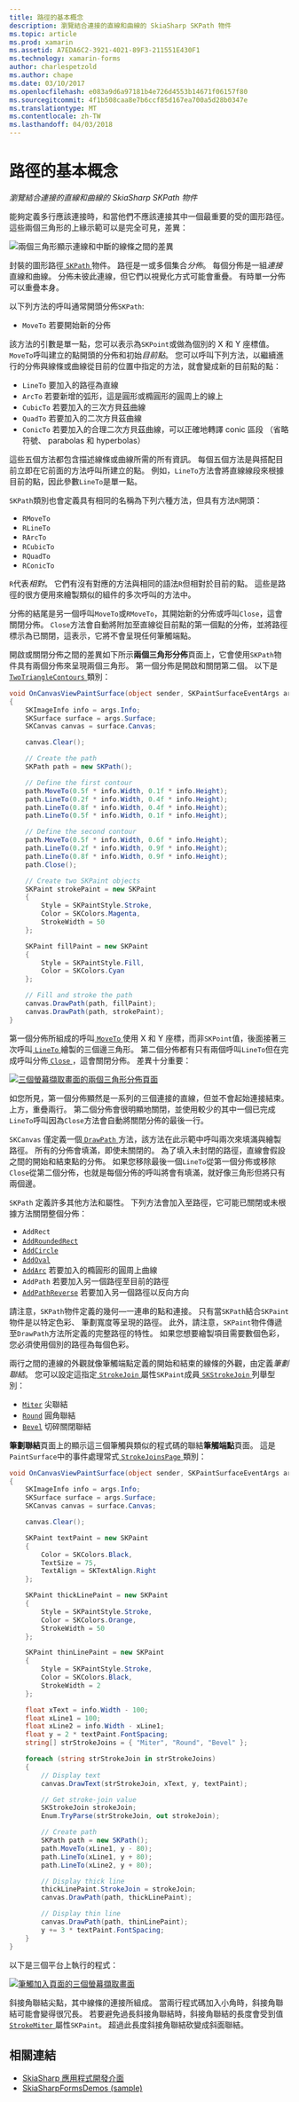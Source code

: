 ```yaml
---
title: 路徑的基本概念
description: 瀏覽結合連接的直線和曲線的 SkiaSharp SKPath 物件
ms.topic: article
ms.prod: xamarin
ms.assetid: A7EDA6C2-3921-4021-89F3-211551E430F1
ms.technology: xamarin-forms
author: charlespetzold
ms.author: chape
ms.date: 03/10/2017
ms.openlocfilehash: e083a9d6a97181b4e726d4553b14671f06157f80
ms.sourcegitcommit: 4f1b508caa8e7b6ccf85d167ea700a5d28b0347e
ms.translationtype: MT
ms.contentlocale: zh-TW
ms.lasthandoff: 04/03/2018
---
```

# <a name="path-basics"></a>路徑的基本概念

_瀏覽結合連接的直線和曲線的 SkiaSharp SKPath 物件_

能夠定義多行應該連接時，和當他們不應該連接其中一個最重要的受的圖形路徑。 這些兩個三角形的上緣示範可以是完全可見，差異：

![](paths-images/connectedlinesexample.png "兩個三角形顯示連線和中斷的線條之間的差異")

封裝的圖形路徑[ `SKPath` ](https://developer.xamarin.com/api/type/SkiaSharp.SKPath/)物件。 路徑是一或多個集合*分佈*。 每個分佈是一組*連接*直線和曲線。 分佈未彼此連線，但它們以視覺化方式可能會重疊。 有時單一分佈可以重疊本身。

以下列方法的呼叫通常開頭分佈`SKPath`:

- `MoveTo` 若要開始新的分佈

該方法的引數是單一點，您可以表示為`SKPoint`或做為個別的 X 和 Y 座標值。 `MoveTo`呼叫建立的點開頭的分佈和初始*目前點*。 您可以呼叫下列方法，以繼續進行的分佈與線條或曲線從目前的位置中指定的方法，就會變成新的目前點的點：

- `LineTo` 要加入的路徑為直線
- `ArcTo` 若要新增的弧形，這是圓形或橢圓形的圓周上的線上
- `CubicTo` 若要加入的三次方貝茲曲線
- `QuadTo` 若要加入的二次方貝茲曲線
- `ConicTo` 若要加入的合理二次方貝茲曲線，可以正確地轉譯 conic 區段 （省略符號、 parabolas 和 hyperbolas）

這些五個方法都包含描述線條或曲線所需的所有資訊。 每個五個方法是與搭配目前立即在它前面的方法呼叫所建立的點。 例如，`LineTo`方法會將直線線段來根據目前的點，因此參數`LineTo`是單一點。

`SKPath`類別也會定義具有相同的名稱為下列六種方法，但具有方法`R`開頭：

- `RMoveTo`
- `RLineTo`
- `RArcTo`
- `RCubicTo`
- `RQuadTo`
- `RConicTo`

`R`代表*相對*。 它們有沒有對應的方法與相同的語法`R`但相對於目前的點。 這些是路徑的很方便用來繪製類似的組件的多次呼叫的方法中。

分佈的結尾是另一個呼叫`MoveTo`或`RMoveTo`，其開始新的分佈或呼叫`Close`，這會關閉分佈。 `Close`方法會自動將附加至直線從目前點的第一個點的分佈，並將路徑標示為已關閉，這表示，它將不會呈現任何筆觸端點。

開啟或關閉分佈之間的差異如下所示**兩個三角形分佈**頁面上，它會使用`SKPath`物件具有兩個分佈來呈現兩個三角形。 第一個分佈是開啟和關閉第二個。 以下是[ `TwoTriangleContours` ](https://github.com/xamarin/xamarin-forms-samples/blob/master/SkiaSharpForms/SkiaSharpFormsDemos/SkiaSharpFormsDemos/SkiaSharpFormsDemos/LinesAndPaths/TwoTriangleContoursPage.cs)類別：

```csharp
void OnCanvasViewPaintSurface(object sender, SKPaintSurfaceEventArgs args)
{
    SKImageInfo info = args.Info;
    SKSurface surface = args.Surface;
    SKCanvas canvas = surface.Canvas;

    canvas.Clear();

    // Create the path
    SKPath path = new SKPath();

    // Define the first contour
    path.MoveTo(0.5f * info.Width, 0.1f * info.Height);
    path.LineTo(0.2f * info.Width, 0.4f * info.Height);
    path.LineTo(0.8f * info.Width, 0.4f * info.Height);
    path.LineTo(0.5f * info.Width, 0.1f * info.Height);

    // Define the second contour
    path.MoveTo(0.5f * info.Width, 0.6f * info.Height);
    path.LineTo(0.2f * info.Width, 0.9f * info.Height);
    path.LineTo(0.8f * info.Width, 0.9f * info.Height);
    path.Close();

    // Create two SKPaint objects
    SKPaint strokePaint = new SKPaint
    {
        Style = SKPaintStyle.Stroke,
        Color = SKColors.Magenta,
        StrokeWidth = 50
    };

    SKPaint fillPaint = new SKPaint
    {
        Style = SKPaintStyle.Fill,
        Color = SKColors.Cyan
    };

    // Fill and stroke the path
    canvas.DrawPath(path, fillPaint);
    canvas.DrawPath(path, strokePaint);
}
```

第一個分佈所組成的呼叫[ `MoveTo` ](https://developer.xamarin.com/api/member/SkiaSharp.SKPath.MoveTo/p/System.Single/System.Single/)使用 X 和 Y 座標，而非`SKPoint`值，後面接著三次呼叫[ `LineTo` ](https://developer.xamarin.com/api/member/SkiaSharp.SKPath.LineTo/p/System.Single/System.Single/)繪製的三個邊三角形。 第二個分佈都有只有兩個呼叫`LineTo`但在完成呼叫分佈[ `Close` ](https://developer.xamarin.com/api/member/SkiaSharp.SKPath.Close()/)，這會關閉分佈。 差異十分重要：

[![](paths-images/twotrianglecontours-small.png "三個螢幕擷取畫面的兩個三角形分佈頁面")](paths-images/twotrianglecontours-large.png#lightbox "的兩個三角形分佈頁面的三個螢幕擷取畫面")

如您所見，第一個分佈顯然是一系列的三個連接的直線，但並不會起始連接結束。 上方，重疊兩行。 第二個分佈會很明顯地關閉，並使用較少的其中一個已完成`LineTo`呼叫因為`Close`方法會自動將關閉分佈的最後一行。

`SKCanvas` 僅定義一個[ `DrawPath` ](https://developer.xamarin.com/api/member/SkiaSharp.SKCanvas.DrawPath/p/SkiaSharp.SKPath/SkiaSharp.SKPaint/)方法，該方法在此示範中呼叫兩次來填滿與繪製路徑。 所有的分佈會填滿，即使未關閉的。 為了填入未封閉的路徑，直線會假設之間的開始和結束點的分佈。 如果您移除最後一個`LineTo`從第一個分佈或移除`Close`從第二個分佈，也就是每個分佈的呼叫將會有填滿，就好像三角形但將只有兩個邊。

`SKPath` 定義許多其他方法和屬性。 下列方法會加入至路徑，它可能已關閉或未根據方法關閉整個分佈：

- `AddRect`
- [`AddRoundedRect`](https://developer.xamarin.com/api/member/SkiaSharp.SKPath.AddRoundedRect/p/SkiaSharp.SKRect/System.Single/System.Single/SkiaSharp.SKPathDirection/)
- [`AddCircle`](https://developer.xamarin.com/api/member/SkiaSharp.SKPath.AddCircle/p/System.Single/System.Single/System.Single/SkiaSharp.SKPathDirection/)
- [`AddOval`](https://developer.xamarin.com/api/member/SkiaSharp.SKPath.AddOval/p/SkiaSharp.SKRect/SkiaSharp.SKPathDirection/)
- [`AddArc`](https://developer.xamarin.com/api/member/SkiaSharp.SKPath.AddArc/p/SkiaSharp.SKRect/System.Single/System.Single/) 若要加入的橢圓形的圓周上曲線
- `AddPath` 若要加入另一個路徑至目前的路徑
- [`AddPathReverse`](https://developer.xamarin.com/api/member/SkiaSharp.SKPath.AddPathReverse/p/SkiaSharp.SKPath/) 若要加入另一個路徑以反向方向

請注意，`SKPath`物件定義的幾何&mdash;一連串的點和連接。 只有當`SKPath`結合`SKPaint`物件是以特定色彩、 筆劃寬度等呈現的路徑。 此外，請注意，`SKPaint`物件傳遞至`DrawPath`方法所定義的完整路徑的特性。 如果您想要繪製項目需要數個色彩，您必須使用個別的路徑為每個色彩。

兩行之間的連線的外觀就像筆觸端點定義的開始和結束的線條的外觀，由定義*筆劃聯結*。 您可以設定這指定[ `StrokeJoin` ](https://developer.xamarin.com/api/property/SkiaSharp.SKPaint.StrokeJoin/)屬性`SKPaint`成員[ `SKStrokeJoin` ](https://developer.xamarin.com/api/type/SkiaSharp.SKStrokeJoin/)列舉型別：

- [`Miter`](https://developer.xamarin.com/api/field/SkiaSharp.SKStrokeJoin.Miter/) 尖聯結
- [`Round`](https://developer.xamarin.com/api/field/SkiaSharp.SKStrokeJoin.Round/) 圓角聯結
- [`Bevel`](https://developer.xamarin.com/api/field/SkiaSharp.SKStrokeJoin.Bevel/) 切碎關閉聯結

**筆劃聯結**頁面上的顯示這三個筆觸與類似的程式碼的聯結**筆觸端點**頁面。 這是`PaintSurface`中的事件處理常式[ `StrokeJoinsPage` ](https://github.com/xamarin/xamarin-forms-samples/blob/master/SkiaSharpForms/SkiaSharpFormsDemos/SkiaSharpFormsDemos/SkiaSharpFormsDemos/LinesAndPaths/StrokeJoinsPage.cs)類別：

```csharp
void OnCanvasViewPaintSurface(object sender, SKPaintSurfaceEventArgs args)
{
    SKImageInfo info = args.Info;
    SKSurface surface = args.Surface;
    SKCanvas canvas = surface.Canvas;

    canvas.Clear();

    SKPaint textPaint = new SKPaint
    {
        Color = SKColors.Black,
        TextSize = 75,
        TextAlign = SKTextAlign.Right
    };

    SKPaint thickLinePaint = new SKPaint
    {
        Style = SKPaintStyle.Stroke,
        Color = SKColors.Orange,
        StrokeWidth = 50
    };

    SKPaint thinLinePaint = new SKPaint
    {
        Style = SKPaintStyle.Stroke,
        Color = SKColors.Black,
        StrokeWidth = 2
    };

    float xText = info.Width - 100;
    float xLine1 = 100;
    float xLine2 = info.Width - xLine1;
    float y = 2 * textPaint.FontSpacing;
    string[] strStrokeJoins = { "Miter", "Round", "Bevel" };

    foreach (string strStrokeJoin in strStrokeJoins)
    {
        // Display text
        canvas.DrawText(strStrokeJoin, xText, y, textPaint);

        // Get stroke-join value
        SKStrokeJoin strokeJoin;
        Enum.TryParse(strStrokeJoin, out strokeJoin);

        // Create path
        SKPath path = new SKPath();
        path.MoveTo(xLine1, y - 80);
        path.LineTo(xLine1, y + 80);
        path.LineTo(xLine2, y + 80);

        // Display thick line
        thickLinePaint.StrokeJoin = strokeJoin;
        canvas.DrawPath(path, thickLinePaint);

        // Display thin line
        canvas.DrawPath(path, thinLinePaint);
        y += 3 * textPaint.FontSpacing;
    }
}
```

以下是三個平台上執行的程式：

[![](paths-images/strokejoins-small.png "筆觸加入頁面的三個螢幕擷取畫面")](paths-images/strokejoins-large.png#lightbox "筆劃加入頁面的三個螢幕擷取畫面")

斜接角聯結尖點，其中線條的連接所組成。 當兩行程式碼加入小角時，斜接角聯結可能會變得很冗長。 若要避免過長斜接角聯結時，斜接角聯結的長度會受到值[ `StrokeMiter` ](https://developer.xamarin.com/api/property/SkiaSharp.SKPaint.StrokeMiter/)屬性`SKPaint`。 超過此長度斜接角聯結砍變成斜面聯結。


## <a name="related-links"></a>相關連結

- [SkiaSharp 應用程式開發介面](https://developer.xamarin.com/api/root/SkiaSharp/)
- [SkiaSharpFormsDemos (sample)](https://developer.xamarin.com/samples/xamarin-forms/SkiaSharpForms/Demos/)
